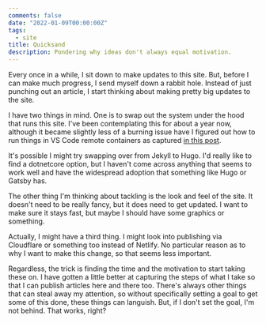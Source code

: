```yaml
---
comments: false
date: "2022-01-09T00:00:00Z"
tags:
  - site
title: Quicksand
description: Pondering why ideas don't always equal motivation.
---
```


Every once in a while, I sit down to make updates to this site. But, before I
can make much progress, I send myself down a rabbit hole.  Instead of just
punching out an article, I start thinking about making pretty big updates to
the site.

I have two things in mind.  One is to swap out the system under the hood that
runs this site.  I've been contemplating this for about a year now,
although it became slightly less of a burning issue have I figured out how
to run things in VS Code remote containers as captured [in this post][post].

It's possible I might try swapping over from Jekyll to Hugo.  I'd really like
to find a dotnetcore option, but I haven't come across anything that seems to
work well and have the widespread adoption that something like Hugo or Gatsby
has.

The other thing I'm thinking about tackling is the look and feel of the
site.  It doesn't need to be really fancy, but it does need to get updated. I
want to make sure it stays fast, but maybe I should have some graphics or
something.

Actually, I might have a third thing.  I might look into publishing via
Cloudflare or something too instead of Netlify.  No particular reason as to
why I want to make this change, so that seems less important.

Regardless, the trick is finding the time and the motivation to start
taking these on.  I have gotten a little better at capturing the steps of
what I take so that I can publish articles here and there too.  There's
always other things that can steal away my attention, so without specifically
setting a goal to get some of this done, these things can languish.  But, if
I don't set the goal, I'm not behind.  That works, right?

[post]: /archive/2021/03/29/jekyll-and-vs-code-remote-containers/
